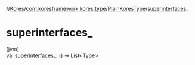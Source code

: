//[Kores](../../../index.md)/[com.koresframework.kores.type](../index.md)/[PlainKoresType](index.md)/[superinterfaces_](superinterfaces_.md)

# superinterfaces_

[jvm]\
val [superinterfaces_](superinterfaces_.md): () -> [List](https://kotlinlang.org/api/latest/jvm/stdlib/kotlin.collections/-list/index.html)<[Type](https://docs.oracle.com/javase/8/docs/api/java/lang/reflect/Type.html)>
